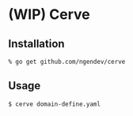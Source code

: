 (WIP) Cerve
=======

## Installation

```console
% go get github.com/ngendev/cerve
```

## Usage

```sh
$ cerve domain-define.yaml
```
